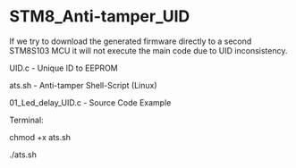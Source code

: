 # STM8_Anti-tamper_UID

If we try to download the generated firmware directly to a second STM8S103 MCU it will not execute the main code due to UID inconsistency.


UID.c - Unique ID to EEPROM

ats.sh - Anti-tamper Shell-Script (Linux)

01_Led_delay_UID.c - Source Code Example


Terminal:

chmod +x ats.sh

./ats.sh
